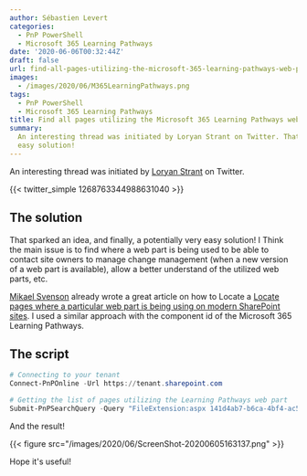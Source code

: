 ```yaml
---
author: Sébastien Levert
categories:
  - PnP PowerShell
  - Microsoft 365 Learning Pathways
date: '2020-06-06T00:32:44Z'
draft: false
url: find-all-pages-utilizing-the-microsoft-365-learning-pathways-web-part
images:
  - /images/2020/06/M365LearningPathways.png
tags:
  - PnP PowerShell
  - Microsoft 365 Learning Pathways
title: Find all pages utilizing the Microsoft 365 Learning Pathways web part
summary:
  An interesting thread was initiated by Loryan Strant on Twitter. That sparked an idea, and finally, a potentially very
  easy solution!
---
```


An interesting thread was initiated by [Loryan Strant](https://twitter.com/loryanstrant) on Twitter.

{{< twitter_simple 1268763344988631040 >}}

## The solution

That sparked an idea, and finally, a potentially very easy solution! I Think the main issue is to find where a web part
is being used to be able to contact site owners to manage change management (when a new version of a web part is
available), allow a better understand of the utilized web parts, etc.

[Mikael Svenson](https://twitter.com/mikaelsvenson) already wrote a great article on how to Locate a
[Locate pages where a particular web part is being using on modern SharePoint sites](https://www.techmikael.com/2019/02/locate-pages-where-particular-web-part.html).
I used a similar approach with the component id of the Microsoft 365 Learning Pathways.

## The script

```powershell
# Connecting to your tenant
Connect-PnPOnline -Url https://tenant.sharepoint.com

# Getting the list of pages utilizing the Learning Pathways web part
Submit-PnPSearchQuery -Query "FileExtension:aspx 141d4ab7-b6ca-4bf4-ac59-25b7bf93642d" -All -RelevantResults | Select-Object OriginalPath
```

And the result!

{{< figure src="/images/2020/06/ScreenShot-20200605163137.png" >}}

Hope it's useful!

